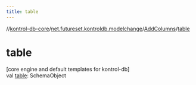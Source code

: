 ```yaml
---
title: table
---
```

//[kontrol-db-core](../../../index.html)/[net.futureset.kontroldb.modelchange](../index.html)/[AddColumns](index.html)/[table](table.html)



# table



[core engine and default templates for kontrol-db]\
val [table](table.html): SchemaObject




